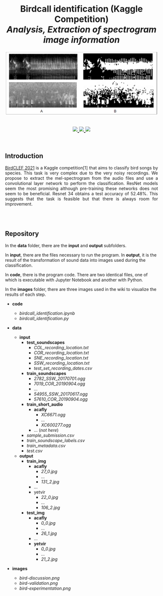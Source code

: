 <h1 align="center">Birdcall identification (Kaggle Competition)<br><i>Analysis, Extraction of spectrogram image information</i></h1>
<p align="center">
  <img src="https://github.com/isabelleysseric/Birdcall-identification/blob/main/images/bird-experimentation.png" />
</p> 

<h2 align="center">    

  <!-- GitHub -->
  <a href="https://github.com/isabelleysseric/">
    <img src="https://img.shields.io/badge/GitHub-100000?style=for-the-badge&logo=github&logoColor=white" >
  </a>  

  <!-- Project Repo -->
  <a href="https://github.com/isabelleysseric/Birdcall-identification/">
    <img src="https://img.shields.io/badge/Repo-Birdcall_identification-green?style=for-the-badge&logo={Birdcall-identification}&logoColor=white" >
  </a>

  <!-- Wiki Project -->
  <a href="https://github.com/isabelleysseric/Birdcall-identification/wiki/">
    <img src="https://img.shields.io/badge/Wiki-Birdcall_identification-green?style=for-the-badge&logo={Birdcall-identification}&logoColor=white" >
  </a><br>
  
</h2>
<br/>


## Introduction

<p align="justify"><a href="https://www.kaggle.com/c/birdclef-2021" target="_blank">BirdCLEF 2021</a> is a Kaggle competition[1] that aims to classify bird songs by species. This task is very complex due to the very noisy recordings. We propose to extract the mel-spectrogram from the audio files and use a convolutional layer network to perform the classification. ResNet models seem the most promising although pre-training these networks does not seem to be beneficial. Resnet 34 obtains a test accuracy of 52.48%. This suggests that the task is feasible but that there is always room for improvement.</p>
<br/>
<br/>


## Repository

In the **data** folder, there are the **input** and **output** subfolders.

In **input**, there are the files necessary to run the program. In **output**, it is the result of the transformation of sound data into images used during the classification.

In **code**, there is the program code. There are two identical files, one of which is executable with Jupyter Notebook and another with Python.

In the **images** folder, there are three images used in the wiki to visualize the results of each step.


- **code**
  - *birdcall_identification.ipynb*
  - *birdcall_identification.py*

- **data**
  - **input**
    - **test_soundscapes**
      - *COL_recording_location.txt*
      - *COR_recording_location.txt*
      - *SNE_recording_location.txt*
      - *SSW_recording_location.txt*
      - *test_set_recording_dates.csv*
    - **train_soundscapes**
      - *2782_SSW_20170701.ogg*
      - *7019_COR_20190904.ogg*
      - *...*
      - *54955_SSW_20170617.ogg*
      - *57610_COR_20190904.ogg*
    - **train_short_audio**
      - **acafly**
         - *XC6671.ogg*
         - *...*
         - *XC600277.ogg*
      - ... (*not here*)
    - *sample_submission.csv*
    - *train_soundscape_labels.csv*
    - *train_metadata.csv*
    - *test.csv*
  - **output**
    - **train_img**
      - **acafly**
        - *27_0.jpg*
        - *...*
        - *131_2.jpg*
      - ...
      - yetvir
        - *22_0.jpg*
        - *...*
        - *106_2.jpg*
    - **test_img**
      - **acafly**
        - *0_0.jpg*
        - *...*
        - *26_1.jpg*
      - ...
      - **yetvir**
        - *0_0.jpg*
        - *...*
        - *21_2.jpg*
  
- **images**
  - *bird-discussion.png*
  - *bird-validation.png*
  - *bird-experimentation.png*


